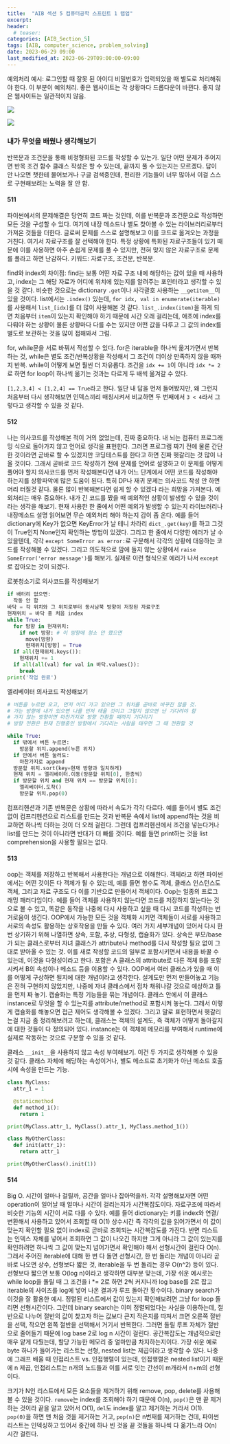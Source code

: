 ```yaml
---
title:  "AIB 섹션 5 컴퓨터공학 스프린트 1 랩업"
excerpt:
header:
  # teaser:
categories: [AIB_Section_5]
tags: [AIB, computer_science, problem_solving]
date: 2023-06-29 09:00
last_modified_at: 2023-06-29T09:00:00-09:00
---
```


예외처리 예시: 로그인할 때 잘못 된 아이디 비밀번호가 입력되었을 때 별도로 처리해줘야 한다. 이 부분이 예외처리. 좋은 웹사이트는 각 상황마다 드롭다운이 바뀐다. 좋지 않은 웹사이트는 일관적이지 않음.

![](/assets/images/s5cc00-0-cv.png)

![](/assets/images/s5cc00-1-cv.png)

### 내가 무엇을 배웠나 생각해보기
반복문과 조건문을 통해 비정형화된 코드를 작성할 수 있는가. 일단 어떤 문제가 주어지면 반목 조건 함수 클래스 작성은 할 수 있는데, 끝까지 풀 수 있는지는 모르겠다. 답이 안 나오면 챗한테 물어보거나 구글 검색중인데, 편리한 기능들이 너무 많아서 이걸 스스로 구현해보려는 노력을 잘 안 함.

#### 511
파이썬에서의 문제해결은 당연히 코드 짜는 것인데, 이를 반복문과 조건문으로 작성하면 모든 것을 구성할 수 있다. 여기에 내장 메소드나 별도 찾아볼 수 있는 라이브러리로부터 가져온 것들을 더한다. 글로써 문제를 스스로 설명해보고 이를 코드로 옮겨오는 과정을 거친다. 여기서 자료구조를 잘 선택해야 한다. 특정 상황에 특화된 자료구조들이 있기 때문에 이를 사용하면 아주 손쉽게 문제를 풀 수 있지만, 전혀 맞지 않은 자료구조로 문제를 풀라고 하면 난감하다. 키워드: 자료구조, 조건문, 반복문.

find와 index의 차이점: find는 보통 어떤 자료 구조 내에 해당하는 값이 있을 때 사용하고, index는 그 해당 자료가 어디에 위치에 있는지를 알려주는 포인터라고 생각할 수 있을 것 같다. 비슷한 것으로는 dictionary `.get`이나 사각괄호 사용하는 `__getitem__`이 있을 것이다. list에서는 `.index()` 있는데, `for idx, val in enumerate(iterable)`를 사용해서 `list_[idx]`를 더 많이 사용해본 것 같다. `list_.index(item)`을 하게 되면 처음부터 `item`이 있는지 확인해야 하기 때문에 시간 오래 걸리는데, 애초에 index를 다뤄야 하는 상황이 물론 상황마다 다를 수는 있지만 어떤 값을 다루고 그 값의 index를 별도로 보관하는 것을 많이 접해봐서 그럼.

for, while문을 서로 바꿔서 작성할 수 있다. for은 iterable을 하나씩 옮겨가면서 반복하는 것, while은 별도 조건/반복상황을 작성해서 그 조건이 더이상 만족하지 않을 때까지 반복. while이 어떻게 보면 훨씬 더 자유롭다. 조건을 `idx += 1`이 아니라 `idx *= 2`로 하면 for loop이 하나씩 옮기는 것과는 다르게 두 배씩 옮겨갈 수 있다.

`[1,2,3,4] < [1,2,4] == True`라고 한다. 일단 내 답을 먼저 들어봤지만, 왜 그런지 처음부터 다시 생각해보면 인덱스끼리 매칭시켜서 비교하면 두 번째에서 `3 < 4`라서 그렇다고 생각할 수 있을 것 같다.

#### 512
나는 의사코드를 작성해본 적이 거의 없었는데, 진짜 중요하다. 내 뇌는 컴퓨터 프로그래밍 식으로 돌아가지 않고 언어로 생각을 표현한다. 그러면 프로그램 짜기 전에 물론 간단한 것이라면 곧바로 할 수 있겠지만 코딩테스트를 한다고 하면 진짜 헷갈리는 것 많이 나올 것이다. 그래서 곧바로 코드 작성하기 전에 문제를 언어로 설명하고 이 문제를 어떻게 풀어야 할지 의사코드를 먼저 작성해본다면 내가 어느 단계에서 어떤 코드를 작성해야 하는지를 상황파악에 많은 도움이 된다. 특히 DP나 재귀 문제는 의사코드 작성 안 하면 머리 터질것 같다. 물론 많이 반복해본다면 쉽게 할 수 있겠다 라는 희망을 가져본다. 예외처리는 매우 중요하다. 내가 긴 코드를 짰을 때 예외적인 상황이 발생할 수 있을 것이라는 생각을 해보기. 현재 사용한 한 줄에서 어떤 예외가 발생할 수 있는지 라이브러리나 내장메소드 설명 읽어보면 무슨 예외처리 해야 하는지 감이 좀 온다. 예를 들어 dictionary에 Key가 없으면 KeyError가 날 테니 차라리 `dict_.get(key)`를 하고 그것이 True인지 None인지 확인하는 방법이 있겠다. 그리고 한 줄에서 다양한 에러가 날 수 있을텐데, 각각 `except SomeError as error:`로 구분해서 각각의 상황에 대응하는 코드를 작성해볼 수 있겠다. 그리고 의도적으로 맘에 들지 않는 상황에서 `raise SomeError('error message')`를 해보기. 실제로 이런 형식으로 에러가 나서 `except`로 잡아오는 것이 되겠다.

로봇청소기로 의사코드를 작성해보기
```python
if 배터리 없으면:
  작동 안 함
바닥 = 각 위치와 그 위치로부터 동서남북 방향이 저장된 자료구조
현재위치 = 바닥 중 처음 index
while True:
  for 방향 in 현재위치:
    if not 방향: # 이 방향에 청소 안 했으면
      move(방향)
      현재위치[방향] = True
  if all(현재위치.keys()):
    현재위치 += 1
  if all(all(val) for val in 바닥.values()):
    break
print('작업 완료')
```

엘리베이터 의사코드 작성해보기
```python
# 버튼을 누르면 오고, 먼저 어디 가고 있으면 그 위치를 곧바로 바꾸진 않을 것.
# 가는 방향에 내가 있으면 나를 먼저 태울 것이고 그렇지 않으면 난 기다려야 함
# 가지 않는 방향이면 마찬가지로 방향 전환할 때까지 기다리기
# 방향 전환은 현재 진행중인 방향에서 기다리는 사람을 태우면 그 때 전환할 것

while True:
  if 밖에서 버튼 누르면:
    방문할 위치.append(누른 위치)
  if 안에서 버튼 눌러도:
    마찬가지로 append
  방문할 위치.sort(key=현재 방향과 일치하게)
  현재 위치 = 엘리베이터.이동(방문할 위치[0], 한층씩)
  if 방문할 위치 and 현재 위치 == 방문할 위치[0]:
    엘리베이터.도착()
    방문할 위치.pop(0)
```

컴프리헨션과 기존 반복문은 상황에 따라서 속도가 각각 다르다. 예를 들어서 별도 조건 없이 컴프리헨션으로 리스트를 만드는 것과 반복문 속에서 list에 append하는 것을 비교하면 하나씩 더하는 것이 더 오래 걸린다. 그런데 컴프리헨션에서 조건을 넣는다거나 list를 만드는 것이 아니라면 반대가 더 빠를 것이다. 예를 들면 print하는 것을 list comprehension을 사용할 필요는 없다.

#### 513
oop는 객체를 저장하고 반복해서 사용한다는 개념으로 이해한다. 객체라고 하면 파이썬에서는 어떤 것이든 다 객체가 될 수 있는데, 예를 들면 함수도 객체, 클래스 인스턴스도 객체, 그리고 자료 구조도 다 이를 기반으로 만들어서 객체이다. Oop는 일종의 프로그래밍 패러다임이다. 예를 들어 객체를 사용하지 않는다면 코드를 저장하지 않는다는 것으로 볼 수 있고, 똑같은 동작을 나중에 다시 사용하고 싶을 때 다시 코드를 작성하는 번거로움이 생긴다. OOP에서 가능한 모든 것을 객체화 시키면 객체들이 서로를 사용하고 서로의 속성도 활용하는 상호작용을 만들 수 있다. 여러 가지 세부개념이 있어서 다시 한 번 상기하기 위해 나열하면 상속, 포함, 추상, 다형성, 캡슐화가 있다. 상속은 부모/base가 되는 클래스로부터 자녀 클래스가 attribute나 method를 다시 작성할 필요 없이 그대로 받아올 수 있는 것. 이를 새로 작성할 코드의 일부로 포함시키면서 내용을 바꿀 수 있는데, 이것을 다형성이라고 한다. 포함은 A 클래스의 attribute로 다른 객체 B를 포함시켜서 B의 속성이나 메소드 등을 이용할 수 있다. OOP에서 여러 클래스가 있을 때 이를 어떻게 구상하면 될지에 대한 개념이라고 생각한다. 설계도만 먼저 만들어놓고 기능은 전혀 구현하지 않았지만, 나중에 자녀 클래스에서 점차 채워나갈 것으로 예상하고 틀을 먼저 짜 놓기. 캡슐화는 특정 기능들을 묶는 개념이다. 클래스 안에서 이 클래스 instance로 무엇을 할 수 있는지를 attribute/method로 포함시켜 놓는다. 그래서 이렇게 캡슐화를 해놓으면 접근 제어도 생각해볼 수 있겠다. 그리고 말로 표현하면서 헷갈리는걸 지금 좀 정리해보려고 하는데, 클래스는 객체의 설계도, 즉 객체가 어떻게 돌아갈지에 대한 것들이 다 정의되어 있다. instance는 이 객체에 메모리를 부여해서 runtime에 실제로 작동하는 것으로 구분할 수 있을 것 같다.

클래스 `__init__`을 사용하지 않고 속성 부여해보기. 이건 두 가지로 생각해볼 수 있을 것 같다. 클래스 자체에 해당하는 속성이거나, 별도 메소드로 초기화가 아닌 메소드 호출 시에 속성을 만드는 기능.
```python
class MyClass:
  attr_1 = 1

  @staticmethod
  def method_1():
    return 1

print(MyClass.attr_1, MyClass().attr_1, MyClass.method_1())

class MyOtherClass:
  def init(attr_1):
    return attr_1

print(MyOtherClass().init(1))
```

#### 514
Big O. 시간이 얼마나 걸릴까, 공간을 얼마나 잡아먹을까. 각각 설명해보자면 어떤 operation이 일어날 때 얼마나 시간이 걸리는지가 시간복잡도이다. 자료구조에 따라서 비슷한 기능의 시간이 서로 다를 수 있다. 예를 들어 dictionary는 키를 index와 연결/변환해서 사용하고 있어서 조회할 때 O(1) 상수시간 즉 각각의 값을 읽어가면서 이 값이 맞는지 확인할 필요 없이 index로 곧바로 조회되는 시간복잡도를 가진다. 반면 리스트는 인덱스 자체를 넣어서 조회하면 그 값이 나오긴 하지만 그게 아니라 그 값이 있는지를 확인하려면 하나씩 그 값이 맞는지 넘어가면서 확인해야 해서 선형시간이 걸린다 O(n). 그래서 주어진 iterable에 대해 한 번 다 돌면 선형시간, 한 번 돌리는 개념이 아니라 곧바로 나오면 상수, 선형보다 짧은 것, iterable을 두 번 돌리는 경우 O(n^2) 등이 있다. 선형보다 짧으면 보통 O(log n)이라고 생각하면 대부분 맞는데, 가장 쉬운 예시로는 while loop을 돌릴 때 그 조건을 i *= 2로 하면 2씩 커지니까 log base를 2로 잡고 iterable의 사이즈를 log에 넣어 나온 결과가 루프 돌아간 횟수이다. binary search가 이것을 잘 활용한 예시. 정렬된 리스트에서 값이 있는지 확인해보려면 그냥 for loop 돌리면 선형시간이다. 그런데 binary search는 이미 정렬되었다는 사실을 이용하는데, 절반으로 나누어 절반의 값이 찾고자 하는 값보다 큰지 작은지를 따져서 크면 오른쪽 절반을 선택, 작으면 왼쪽 절반을 선택해서 거기서 반복한다. 그러면 돌릴 루프 자체가 절반으로 줄어들기 때문에 log base 2로 log n 시간이 걸린다. 공간복잡도는 개념적으로만 매우 얕게 다뤘는데, 할당 가능한 메모리 중 얼마만큼 차지하는지이다. 가장 쉬운 예로 byte 하나가 들어가는 리스트는 선형, nested list는 제곱이라고 생각할 수 있다. 나중에 그래프 배울 때 인접리스트 vs. 인접행렬이 있는데, 인접행렬은 nested list이기 때문에 n 제곱, 인접리스트는 n개의 노드들과 이를 서로 잇는 간선이 m개라서 n+m의 선형이다.

크기가 N인 리스트에서 모든 요소들을 제거하기 위해 remove, pop, delete를 사용해볼 수 있을 것이다. `remove`는 index를 조회해야 하기 때문에 O(n), `pop()`은 맨 끝 제거하는 것이라 끝을 알고 있어서 O(1), `del`도 index를 알고 제거하는 거라서 O(1). `pop(0)`을 하면 맨 처음 것을 제거하는 거고, `pop(n)`은 n번재를 제거하는 건데, 파이썬 리스트는 인덱싱하고 있어서 중간에 하나 빈 것을 끝 것들을 하나씩 다 옮기느라 O(n) 시간 걸린다.